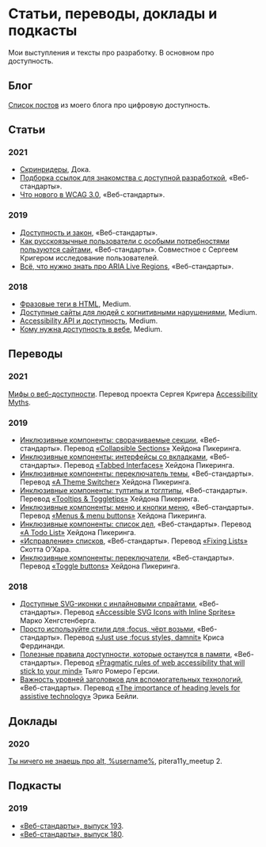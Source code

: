 # Статьи, переводы, доклады и подкасты
Мои выступления и тексты про разработку. В основном про доступность.

## Блог
[Список постов](https://tatiana-fokina-blog.ru/posts/) из моего блога про цифровую доступность.

## Статьи
### 2021
- [Скринридеры](https://doka.guide/html/screenreaders/), Дока.
- [Подборка ссылок для знакомства с доступной разработкой](https://web-standards.ru/articles/a11y-links/), «Веб-стандарты».
- [Что нового в WCAG 3.0](https://web-standards.ru/articles/wcag3-changes/), «Веб-стандарты».
### 2019
- [Доступность и закон](https://web-standards.ru/articles/a11y-and-law/), «Веб-стандарты».
- [Как русскоязычные пользователи с особыми потребностями пользуются сайтами](https://web-standards.ru/articles/a11y-poll-2019/), «Веб-стандарты». Совместное с Сергеем Кригером исследование пользователей.
- [Всё, что нужно знать про ARIA Live Regions](https://web-standards.ru/articles/aria-live-regions/), «Веб-стандарты».
### 2018
- [Фразовые теги в HTML](https://medium.com/@fokinatatiana/%D1%84%D1%80%D0%B0%D0%B7%D0%BE%D0%B2%D1%8B%D0%B5-%D1%82%D0%B5%D0%B3%D0%B8-%D0%B2-html-1b71f0b047), Medium.
- [Доступные сайты для людей с когнитивными нарушениями](https://medium.com/@fokinatatiana/%D0%B4%D0%BE%D1%81%D1%82%D1%83%D0%BF%D0%BD%D1%8B%D0%B5-%D1%81%D0%B0%D0%B9%D1%82%D1%8B-%D0%B4%D0%BB%D1%8F-%D0%BB%D1%8E%D0%B4%D0%B5%D0%B9-%D1%81-%D0%BA%D0%BE%D0%B3%D0%BD%D0%B8%D1%82%D0%B8%D0%B2%D0%BD%D1%8B%D0%BC%D0%B8-%D0%BD%D0%B0%D1%80%D1%83%D1%88%D0%B5%D0%BD%D0%B8%D1%8F%D0%BC%D0%B8-791e64974420), Medium.
- [Accessibility API и доступность](https://medium.com/@fokinatatiana/accessibility-api-%D0%B8-%D0%B4%D0%BE%D1%81%D1%82%D1%83%D0%BF%D0%BD%D0%BE%D1%81%D1%82%D1%8C-5a0a93931397), Medium.
- [Кому нужна доступность в вебе](https://medium.com/@fokinatatiana/%D0%BA%D0%BE%D0%BC%D1%83-%D0%BD%D1%83%D0%B6%D0%BD%D0%B0-%D0%B4%D0%BE%D1%81%D1%82%D1%83%D0%BF%D0%BD%D0%BE%D1%81%D1%82%D1%8C-%D0%B2-%D0%B2%D0%B5%D0%B1%D0%B5-6a86dc3e532f), Medium.

## Переводы
### 2021
[Мифы о веб-доступности](https://a11ymyths.com/ru/). Перевод проекта Сергея Кригера [Accessibility Myths](https://a11ymyths.com).
### 2019
- [Инклюзивные компоненты: сворачиваемые секции](https://web-standards.ru/articles/collapsible-sections/), «Веб-стандарты». Перевод [«Collapsible Sections»](https://inclusive-components.design/collapsible-sections/) Хейдона Пикеринга.
- [Инклюзивные компоненты: интерфейсы со вкладками](https://web-standards.ru/articles/tabbed-interfaces/), «Веб-стандарты». Перевод [«Tabbed Interfaces»](https://inclusive-components.design/tabbed-interfaces/) Хейдона Пикеринга.
- [Инклюзивные компоненты: переключатель темы](https://web-standards.ru/articles/theme-switcher/), «Веб-стандарты». Перевод [«A Theme Switcher»](https://inclusive-components.design/a-theme-switcher/) Хейдона Пикеринга.
- [Инклюзивные компоненты: тултипы и тоглтипы](https://web-standards.ru/articles/tooltips-toggletips/), «Веб-стандарты». Перевод [«Tooltips & Toggletips»](https://inclusive-components.design/tooltips-toggletips/) Хейдона Пикеринга.
- [Инклюзивные компоненты: меню и кнопки меню](https://web-standards.ru/articles/menu-buttons/), «Веб-стандарты». Перевод [«Menus & menu buttons»](https://inclusive-components.design/menus-menu-buttons/) Хейдона Пикеринга.
- [Инклюзивные компоненты: список дел](https://web-standards.ru/articles/a-todo-list/), «Веб-стандарты». Перевод [«A Todo List»](https://inclusive-components.design/a-todo-list/) Хейдона Пикеринга.
- [«Исправление» списков](https://web-standards.ru/articles/fixing-lists/), «Веб-стандарты». Перевод [«Fixing Lists»](https://www.scottohara.me/blog/2019/01/12/lists-and-safari.html) Скотта О’Хара.
- [Инклюзивные компоненты: переключатели](https://web-standards.ru/articles/toggle-buttons/), «Веб-стандарты». Перевод [«Toggle buttons»](https://inclusive-components.design/toggle-button/) Хейдона Пикеринга.
### 2018
- [Доступные SVG-иконки с инлайновыми спрайтами](https://web-standards.ru/articles/accessible-svg-icons/), «Веб-стандарты». Перевод [«Accessible SVG Icons with Inline Sprites»](https://www.24a11y.com/2018/accessible-svg-icons-with-inline-sprites/) Марко Хенгстенберга.
- [Просто используйте стили для :focus, чёрт возьми](https://web-standards.ru/articles/just-use-focus/), «Веб-стандарты». Перевод [«Just use :focus styles, damnit»](https://gomakethings.com/just-use-focus-styles-damnit/) Криса Фердинанди.
- [Полезные правила доступности, которые останутся в памяти](https://web-standards.ru/articles/pragmatic-a11y-rules/), «Веб-стандарты». Перевод [«Pragmatic rules of web accessibility that will stick to your mind»](https://medium.com/free-code-camp/pragmatic-rules-of-web-accessibility-that-will-stick-to-your-mind-9d3eb85a1a28) Тьяго Ромеро Герсии.
- [Важность уровней заголовков для вспомогательных технологий](https://web-standards.ru/articles/heading-levels/), «Веб-стандарты». Перевод [«The importance of heading levels for assistive technology»](https://webdesign.tutsplus.com/articles/the-importance-of-heading-levels-for-assistive-technology--cms-31753) Эрика Бейли.

## Доклады
### 2020
[Ты ничего не знаешь про alt, %username%](https://youtu.be/bEj3qur8vjU), pitera11y_meetup 2.

## Подкасты
### 2019
- [«Веб-стандарты», выпуск 193](https://web-standards.ru/podcast/193/).
- [«Веб-стандарты», выпуск 180](https://web-standards.ru/podcast/180/).
